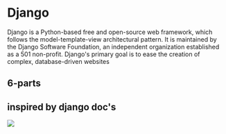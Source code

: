 # Django
Django is a Python-based free and open-source web framework, which follows the model-template-view architectural pattern. It is maintained by the Django Software Foundation, an independent organization established as a 501 non-profit. Django's primary goal is to ease the creation of complex, database-driven websites

## 6-parts 

## inspired by django doc's


![](https://github.com/aakashpadhiyar/Django/blob/master/Django_2.2.2/features/dj_img.png)


